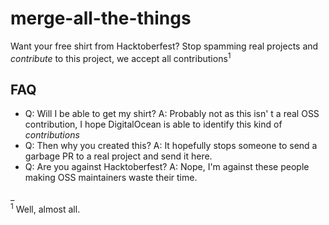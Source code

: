 # merge-all-the-things

Want your free shirt from Hacktoberfest? Stop spamming real projects and _contribute_ to this project, we accept all contributions<sup>1</sup>

## FAQ
- Q: Will I be able to get my shirt? A: Probably not as this isn' t a real OSS contribution, I hope DigitalOcean is able to  identify this kind of _contributions_
- Q: Then why you created this? A: It hopefully stops someone to send a garbage PR to a real project and send it here.
- Q: Are you against Hacktoberfest? A: Nope, I'm against these people making OSS maintainers waste their time.

_<br/>
<sup>1</sup> Well, almost all.
